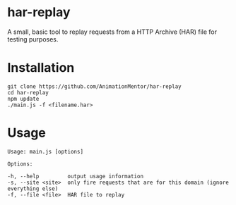har-replay
==========

A small, basic tool to replay requests from a HTTP Archive (HAR) file for testing purposes.

Installation
============

	git clone https://github.com/AnimationMentor/har-replay
	cd har-replay
	npm update
	./main.js -f <filename.har>

Usage
=====

	Usage: main.js [options]

	Options:

	-h, --help         output usage information
	-s, --site <site>  only fire requests that are for this domain (ignore everything else)
	-f, --file <file>  HAR file to replay

